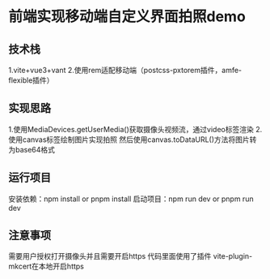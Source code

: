 # 前端实现移动端自定义界面拍照demo

## 技术栈 
1.vite+vue3+vant
2.使用rem适配移动端（postcss-pxtorem插件，amfe-flexible插件）

## 实现思路 
1.使用MediaDevices.getUserMedia()获取摄像头视频流，通过video标签渲染
2.使用canvas标签绘制图片实现拍照 然后使用canvas.toDataURL()方法将图片转为base64格式

## 运行项目
安装依赖：npm install  or pnpm install
启动项目：npm run dev or pnpm run dev

## 注意事项
需要用户授权打开摄像头并且需要开启https 代码里面使用了插件 vite-plugin-mkcert在本地开启https